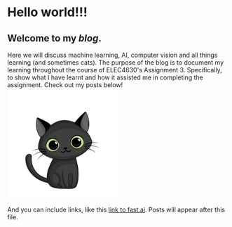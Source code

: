# Hello world!!! 
## Welcome to my *blog*.
Here we will discuss machine learning, AI, computer vision and all things learning (and sometimes cats).
The purpose of the blog is to document my learning throughout the course of ELEC4630's Assignment 3. Specifically, to show what I have learnt and how it assisted me in completing the assignment. 
Check out my posts below!
<img src="images/CuteCat.jpg" width="250" height="250">



And you can include links, like this [link to fast.ai](https://www.fast.ai). Posts will appear after this file. 
